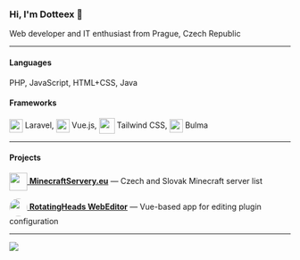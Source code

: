 ### Hi, I'm Dotteex 👋

Web developer and IT enthusiast from Prague, Czech Republic

---

#### Languages
PHP, JavaScript, HTML+CSS, Java

#### Frameworks
<img src="https://upload.wikimedia.org/wikipedia/commons/9/9a/Laravel.svg" width="24" height="24" align="center"> Laravel,
<img src="https://upload.wikimedia.org/wikipedia/commons/9/95/Vue.js_Logo_2.svg" width="24" height="24" align="center"> Vue.js,
<img src="https://upload.wikimedia.org/wikipedia/commons/d/d5/Tailwind_CSS_Logo.svg" width="28" height="28" align="center"> Tailwind CSS,
<img src="https://bulma.io/assets/Bulma%20Icon.svg" width="24" height="24" align="center"> Bulma

---

#### Projects
[<img src="https://minecraftservery.eu/img/favicon.png" width="32" height="32" align="center"> **MinecraftServery.eu**](https://minecraftservery.eu) — Czech and Slovak Minecraft server list

[<img src="https://editor.rotatingheads.eu/assets/logo.png" width="32" height="32" style="border-radius:50%;" align="center"> **RotatingHeads WebEditor**](https://editor.rotatingheads.eu) — Vue-based app for editing plugin configuration

---

![](https://komarev.com/ghpvc/?username=Dotteex&color=brightgreen)
